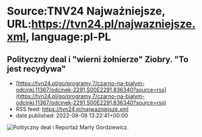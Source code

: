 # Source:TNV24 Najważniejsze, URL:https://tvn24.pl/najwazniejsze.xml, language:pl-PL

## Polityczny deal i "wierni żołnierze" Ziobry. "To jest recydywa"
 - [https://tvn24.pl/go/programy,7/czarno-na-bialym-odcinki,11367/odcinek-2291,S00E2291,836340?source=rss](https://tvn24.pl/go/programy,7/czarno-na-bialym-odcinki,11367/odcinek-2291,S00E2291,836340?source=rss)
 - RSS feed: https://tvn24.pl/najwazniejsze.xml
 - date published: 2022-08-08 13:22:41+00:00

<img alt="Polityczny deal i " src="https://tvn24.pl/najnowsze/cdn-zdjecie-oxu08i-krs-cnb-6061894/alternates/LANDSCAPE_1280" />
    Reportaż Marty Gordziewicz.

